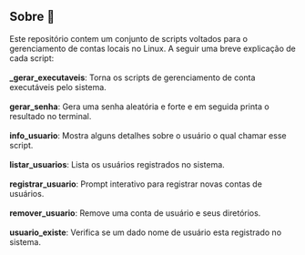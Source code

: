 ## Sobre 🐧
Este repositório contem um conjunto de scripts voltados para o gerenciamento de contas locais no Linux. A seguir uma breve explicação de cada script:
<br><br>**_gerar_executaveis**: Torna os scripts de gerenciamento de conta executáveis pelo sistema.
<br><br>**gerar_senha**: Gera uma senha aleatória e forte e em seguida printa o resultado no terminal.
<br><br>**info_usuario**: Mostra alguns detalhes sobre o usuário o qual chamar esse script.
<br><br>**listar_usuarios**: Lista os usuários registrados no sistema.
<br><br>**registrar_usuario**: Prompt interativo para registrar novas contas de usuários.
<br><br>**remover_usuario**: Remove uma conta de usuário e seus diretórios.
<br><br>**usuario_existe**: Verifica se um dado nome de usuário esta registrado no sistema.

